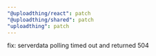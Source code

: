 ```yaml
---
"@uploadthing/react": patch
"@uploadthing/shared": patch
"uploadthing": patch
---
```


fix: serverdata polling timed out and returned 504
